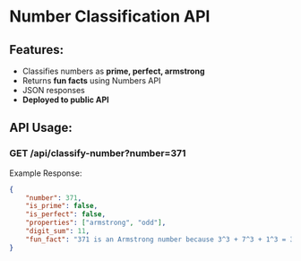 # Number Classification API

## Features:
- Classifies numbers as **prime, perfect, armstrong**
- Returns **fun facts** using Numbers API
- JSON responses
- **Deployed to public API**

## API Usage:
### **GET /api/classify-number?number=371**
Example Response:
```json
{
    "number": 371,
    "is_prime": false,
    "is_perfect": false,
    "properties": ["armstrong", "odd"],
    "digit_sum": 11,
    "fun_fact": "371 is an Armstrong number because 3^3 + 7^3 + 1^3 = 371"
}
